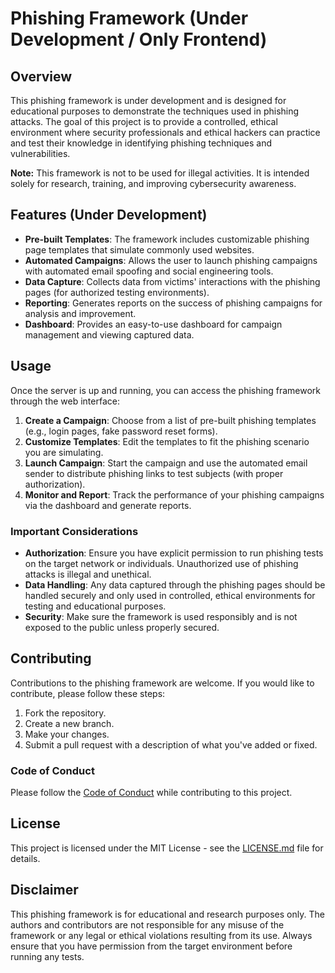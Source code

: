 
# Phishing Framework (Under Development / Only Frontend)

## Overview

This phishing framework is under development and is designed for educational purposes to demonstrate the techniques used in phishing attacks. The goal of this project is to provide a controlled, ethical environment where security professionals and ethical hackers can practice and test their knowledge in identifying phishing techniques and vulnerabilities.

**Note:** This framework is not to be used for illegal activities. It is intended solely for research, training, and improving cybersecurity awareness.

## Features (Under Development)

- **Pre-built Templates**: The framework includes customizable phishing page templates that simulate commonly used websites.
- **Automated Campaigns**: Allows the user to launch phishing campaigns with automated email spoofing and social engineering tools.
- **Data Capture**: Collects data from victims' interactions with the phishing pages (for authorized testing environments).
- **Reporting**: Generates reports on the success of phishing campaigns for analysis and improvement.
- **Dashboard**: Provides an easy-to-use dashboard for campaign management and viewing captured data.

## Usage

Once the server is up and running, you can access the phishing framework through the web interface:

1. **Create a Campaign**: Choose from a list of pre-built phishing templates (e.g., login pages, fake password reset forms).
2. **Customize Templates**: Edit the templates to fit the phishing scenario you are simulating.
3. **Launch Campaign**: Start the campaign and use the automated email sender to distribute phishing links to test subjects (with proper authorization).
4. **Monitor and Report**: Track the performance of your phishing campaigns via the dashboard and generate reports.

### Important Considerations

- **Authorization**: Ensure you have explicit permission to run phishing tests on the target network or individuals. Unauthorized use of phishing attacks is illegal and unethical.
- **Data Handling**: Any data captured through the phishing pages should be handled securely and only used in controlled, ethical environments for testing and educational purposes.
- **Security**: Make sure the framework is used responsibly and is not exposed to the public unless properly secured.

## Contributing

Contributions to the phishing framework are welcome. If you would like to contribute, please follow these steps:

1. Fork the repository.
2. Create a new branch.
3. Make your changes.
4. Submit a pull request with a description of what you've added or fixed.

### Code of Conduct

Please follow the [Code of Conduct](CODE_OF_CONDUCT.md) while contributing to this project.

## License

This project is licensed under the MIT License - see the [LICENSE.md](LICENSE.md) file for details.

## Disclaimer

This phishing framework is for educational and research purposes only. The authors and contributors are not responsible for any misuse of the framework or any legal or ethical violations resulting from its use. Always ensure that you have permission from the target environment before running any tests.
